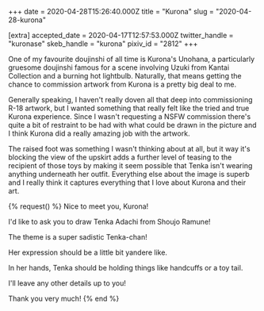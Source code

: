 +++
date = 2020-04-28T15:26:40.000Z
title = "Kurona"
slug = "2020-04-28-kurona"

[extra]
accepted_date = 2020-04-17T12:57:53.000Z
twitter_handle = "kuronase"
skeb_handle = "kurona"
pixiv_id = "2812"
+++

One of my favourite doujinshi of all time is Kurona's Unohana, a particularly gruesome doujinshi famous for a scene involving Uzuki from Kantai Collection and a burning hot lightbulb. Naturally, that means getting the chance to commission artwork from Kurona is a pretty big deal to me.

Generally speaking, I haven't really doven all that deep into commissioning R-18 artwork, but I wanted something that really felt like the tried and true Kurona experience. Since I wasn't requesting a NSFW commission there's quite a bit of restraint to be had with what could be drawn in the picture and I think Kurona did a really amazing job with the artwork.

The raised foot was something I wasn't thinking about at all, but it way it's blocking the view of the upskirt adds a further level of teasing to the recipient of those toys by making it seem possible that Tenka isn't wearing anything underneath her outfit. Everything else about the image is superb and I really think it captures everything that I love about Kurona and their art.

{% request() %}
Nice to meet you, Kurona!

I'd like to ask you to draw Tenka Adachi from Shoujo Ramune!

The theme is a super sadistic Tenka-chan!

Her expression should be a little bit yandere like.

In her hands, Tenka should be holding things like handcuffs or a toy tail.

I'll leave any other details up to you!

Thank you very much!
{% end %}